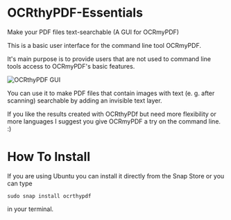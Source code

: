 # OCRthyPDF-Essentials
Make your PDF files text-searchable (A GUI for OCRmyPDF)

This is a basic user interface for the command line tool OCRmyPDF. 

It's main purpose is to provide users that are not used to command line tools access to OCRmyPDF's basic features.  

![OCRthyPDF GUI](https://raw.githubusercontent.com/digidigital/OCRthyPDF-Essentials/main/screenshots/1.png)

You can use it to make PDF files that contain images with text (e. g. after scanning) searchable by adding an invisible text layer.

If you like the results created with OCRthyPDf but need more flexibility or more languages  I suggest you give OCRmyPDF a try on the command line. :)

# How To Install

If you are using Ubuntu you can install it directly from the Snap Store or you can type

<code>sudo snap install ocrthypdf</code> 

in your terminal.


